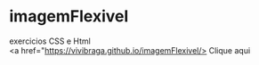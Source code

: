 # imagemFlexivel
exercicios CSS e Html
<br />
<a href="https://vivibraga.github.io/imagemFlexivel/> Clique aqui </a>
